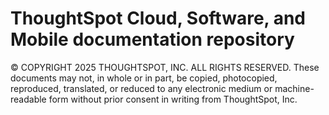 # ThoughtSpot Cloud, Software, and Mobile documentation repository

© COPYRIGHT 2025 THOUGHTSPOT, INC. ALL RIGHTS RESERVED.
These documents may not, in whole or in part, be copied, photocopied, reproduced, translated, or reduced to any electronic medium or machine-readable form without prior consent in writing from ThoughtSpot, Inc.
